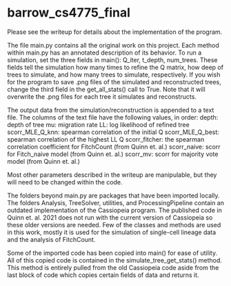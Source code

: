 # barrow_cs4775_final

Please see the writeup for details about the implementation of the program.  

The file main.py contains all the original work on this project.  Each method within main.py has an annotated description of its behavior.  To run a simulation, set the three fields in main(): Q_iter, t_depth, num_trees.  These fields tell the simulation how many times to refine the Q matrix, how deep of trees to simulate, and how many trees to simulate, respectively.  If you wish for the program to save .png files of the simulated and reconstructed trees, change the third field in the get_all_stats() call to True.  Note that it will overwrite the .png files for each tree it simulates and reconstructs.  

The output data from the simulation/reconstruction is appended to a text file.  The columns of the text file have the following values, in order:
        depth: depth of tree
        mu: migration rate
        LL: log likelihood of refined tree
        scorr_MLE_Q_knn: spearman correlation of the initial Q
        scorr_MLE_Q_best: spearman correlation of the highest LL Q
        scorr_fitcher: the spearman correlation coefficient for FitchCount  (from Quinn et. al.)
        scorr_naive: scorr for Fitch_naive model  (from Quinn et. al.)
        scorr_mv: scorr for majority vote model  (from Quinn et. al.)

Most other parameters described in the writeup are manipulable, but they will need to be changed within the code.

The folders beyond main.py are packages that have been imported locally.  The folders Analysis, TreeSolver, utilities, and ProcessingPipeline contain an outdated implementation of the Cassiopeia program.  The published code in Quinn et. al. 2021 does not run with the current version of Cassiopeia so these older versions are needed.  Few of the classes and methods are used in this work, mostly it is used for the simulation of single-cell lineage data and the analysis of FitchCount.  

Some of the imported code has been copied into main() for ease of utility.  All of this copied code is contained in the simulate_tree_get_stats() method.  This method is entirely pulled from the old Cassiopeia code aside from the last block of code which copies certain fields of data and returns it.  
